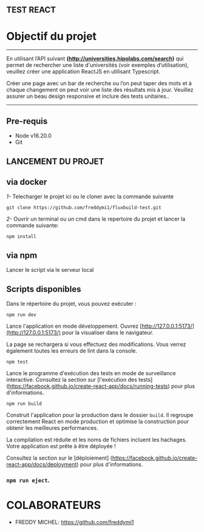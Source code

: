 ## TEST REACT

# Objectif du projet

***
En utilisant l’API suivant **(http://universities.hipolabs.com/search)** qui permet de rechercher une
liste d'universités (voir exemples d’utilisation), veuillez créer une application ReactJS en
utilisant Typescript.

Créer une page avec un bar de recherche ou l’on peut taper des mots et à chaque changement
on peut voir une liste des résultats mis à jour. Veuillez assurer un beau design responsive et
inclure des tests unitaires..
***

## Pre-requis
- Node v16.20.0
- Git

## LANCEMENT DU PROJET

## via docker
*1-* Telecharger le projet ici ou le cloner avec la commande suivante

    git clone https://github.com/freddymi1/fluxbuild-test.git

*2-* Ouvrir un terminal ou un cmd dans le repertoire du projet et lancer la commande suivante:

    
    npm install
    

## via npm

Lancer le script via le serveur local
## Scripts disponibles

Dans le répertoire du projet, vous pouvez exécuter :

    npm run dev


Lance l'application en mode développement.
Ouvrez [http://127.0.0.1:5173/](http://127.0.0.1:5173/) pour la visualiser dans le navigateur.

La page se rechargera si vous effectuez des modifications.
Vous verrez également toutes les erreurs de lint dans la console.

    npm test

Lance le programme d'exécution des tests en mode de surveillance interactive.
Consultez la section sur [l'exécution des tests] (https://facebook.github.io/create-react-app/docs/running-tests) pour plus d'informations.

    npm run build

Construit l'application pour la production dans le dossier `build`.
Il regroupe correctement React en mode production et optimise la construction pour obtenir les meilleures performances.

La compilation est réduite et les noms de fichiers incluent les hachages.
Votre application est prête à être déployée !

Consultez la section sur le [déploiement] (https://facebook.github.io/create-react-app/docs/deployment) pour plus d'informations.

### `npm run eject`.

# COLABORATEURS
* FREDDY MICHEL: https://github.com/freddymi1